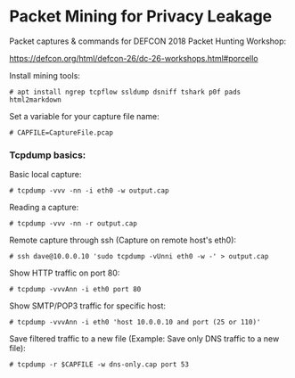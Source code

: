# Packet Mining for Privacy Leakage

Packet captures & commands for DEFCON 2018 Packet Hunting Workshop:

https://defcon.org/html/defcon-26/dc-26-workshops.html#porcello

Install mining tools:
```
# apt install ngrep tcpflow ssldump dsniff tshark p0f pads html2markdown
```

Set a variable for your capture file name:
```
# CAPFILE=CaptureFile.pcap
```

### Tcpdump basics:

Basic local capture:
```
# tcpdump -vvv -nn -i eth0 -w output.cap
```

Reading a capture:
```
# tcpdump -vvv -nn -r output.cap
```

Remote capture through ssh (Capture on remote host's eth0):
```
# ssh dave@10.0.0.10 'sudo tcpdump -vUnni eth0 -w -' > output.cap
```
Show HTTP traffic on port 80:
```
# tcpdump -vvvAnn -i eth0 port 80
```
Show SMTP/POP3 traffic for specific host:
```
# tcpdump -vvvAnn -i eth0 'host 10.0.0.10 and port (25 or 110)'
```
Save filtered traffic to a new file (Example: Save only DNS traffic to a new file):
```
# tcpdump -r $CAPFILE -w dns-only.cap port 53
```
